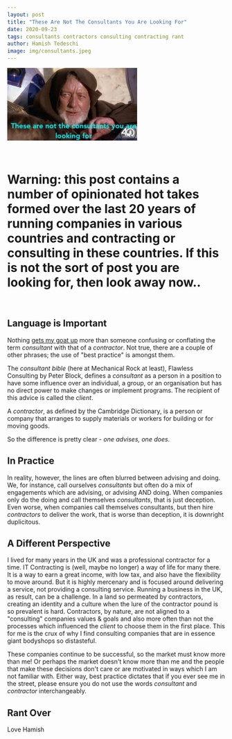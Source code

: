 ```yaml
---
layout: post
title: "These Are Not The Consultants You Are Looking For"
date: 2020-09-23
tags: consultants contractors consulting contracting rant
author: Hamish Tedeschi
image: img/consultants.jpeg
---
```


![Consultants](/img/consultants.jpeg)

<br/>

# Warning: this post contains a number of opinionated hot takes formed over the last 20 years of running companies in various countries and contracting or consulting in these countries. If this is not the sort of post you are looking for, then look away now..

<br/>

## Language is Important

Nothing [gets my goat up](https://www.urbandictionary.com/define.php?term=Get%20Your%20Goat) more than someone confusing or conflating the term *consultant* with that of a *contractor*. Not true, there are a couple of other phrases; the use of "best practice" is amongst them.

The *consultant bible* (here at Mechanical Rock at least), Flawless Consulting by Peter Block, defines a *consultant* as a person in a position to have some influence over an individual, a group, or an organisation but has no direct power to make changes or implement programs. The recipient of this advice is called the *client*.

A *contractor*, as defined by the Cambridge Dictionary, is a person or company that arranges to supply materials or workers for building or for moving goods.

So the difference is pretty clear - *one advises, one does*.

## In Practice

In reality, however, the lines are often blurred between advising and doing. We, for instance, call ourselves *consultants* but often do a mix of engagements which are advising, or advising AND doing. When companies only do the doing and call themselves *consultants*, that is just deception. Even worse, when companies call themselves consultants, but then hire *contractors* to deliver the work, that is worse than deception, it is downright duplicitous.

## A Different Perspective

I lived for many years in the UK and was a professional contractor for a time. IT Contracting is (well, maybe no longer) a way of life for many there. It is a way to earn a great income, with low tax, and also have the flexibility to move around. But it is highly mercenary and is focused around delivering a service, not providing a consulting service. Running a business in the UK, as result, can be a challenge. In a land so permeated by contractors, creating an identity and a culture when the lure of the contractor pound is so prevalent is hard. Contractors, by nature, are not aligned to a "consulting" companies values & goals and also more often than not the processes which influenced the *client* to choose them in the first place. This for me is the crux of why I find consulting companies that are in essence giant bodyshops so distasteful.

These companies continue to be successful, so the market must know more than me! Or perhaps the market doesn't know more than me and the people that make these decisions don't care or are motivated in ways which I am not familiar with. Either way, best practice dictates that if you ever see me in the street, please ensure you do not use the words *consultant* and *contractor* interchangeably. 

## Rant Over

Love Hamish